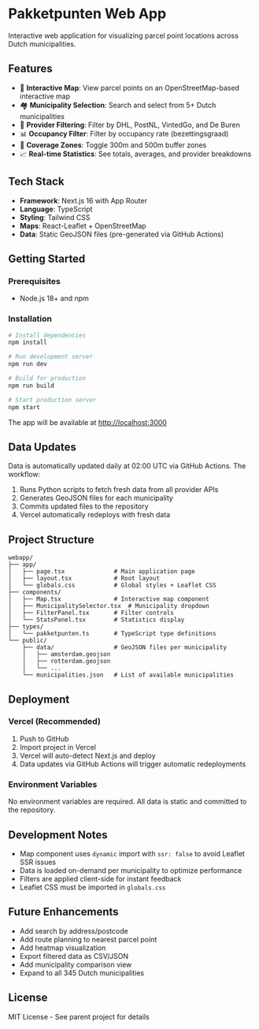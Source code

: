 # Pakketpunten Web App

Interactive web application for visualizing parcel point locations across Dutch municipalities.

## Features

- 📍 **Interactive Map**: View parcel points on an OpenStreetMap-based interactive map
- 🏘️ **Municipality Selection**: Search and select from 5+ Dutch municipalities
- 🎨 **Provider Filtering**: Filter by DHL, PostNL, VintedGo, and De Buren
- 📊 **Occupancy Filter**: Filter by occupancy rate (bezettingsgraad)
- 🎯 **Coverage Zones**: Toggle 300m and 500m buffer zones
- 📈 **Real-time Statistics**: See totals, averages, and provider breakdowns

## Tech Stack

- **Framework**: Next.js 16 with App Router
- **Language**: TypeScript
- **Styling**: Tailwind CSS
- **Maps**: React-Leaflet + OpenStreetMap
- **Data**: Static GeoJSON files (pre-generated via GitHub Actions)

## Getting Started

### Prerequisites

- Node.js 18+ and npm

### Installation

```bash
# Install dependencies
npm install

# Run development server
npm run dev

# Build for production
npm run build

# Start production server
npm start
```

The app will be available at [http://localhost:3000](http://localhost:3000)

## Data Updates

Data is automatically updated daily at 02:00 UTC via GitHub Actions. The workflow:

1. Runs Python scripts to fetch fresh data from all provider APIs
2. Generates GeoJSON files for each municipality
3. Commits updated files to the repository
4. Vercel automatically redeploys with fresh data

## Project Structure

```
webapp/
├── app/
│   ├── page.tsx              # Main application page
│   ├── layout.tsx            # Root layout
│   └── globals.css           # Global styles + Leaflet CSS
├── components/
│   ├── Map.tsx               # Interactive map component
│   ├── MunicipalitySelector.tsx  # Municipality dropdown
│   ├── FilterPanel.tsx       # Filter controls
│   └── StatsPanel.tsx        # Statistics display
├── types/
│   └── pakketpunten.ts       # TypeScript type definitions
└── public/
    ├── data/                 # GeoJSON files per municipality
    │   ├── amsterdam.geojson
    │   ├── rotterdam.geojson
    │   └── ...
    └── municipalities.json   # List of available municipalities
```

## Deployment

### Vercel (Recommended)

1. Push to GitHub
2. Import project in Vercel
3. Vercel will auto-detect Next.js and deploy
4. Data updates via GitHub Actions will trigger automatic redeployments

### Environment Variables

No environment variables are required. All data is static and committed to the repository.

## Development Notes

- Map component uses `dynamic` import with `ssr: false` to avoid Leaflet SSR issues
- Data is loaded on-demand per municipality to optimize performance
- Filters are applied client-side for instant feedback
- Leaflet CSS must be imported in `globals.css`

## Future Enhancements

- Add search by address/postcode
- Add route planning to nearest parcel point
- Add heatmap visualization
- Export filtered data as CSV/JSON
- Add municipality comparison view
- Expand to all 345 Dutch municipalities

## License

MIT License - See parent project for details
